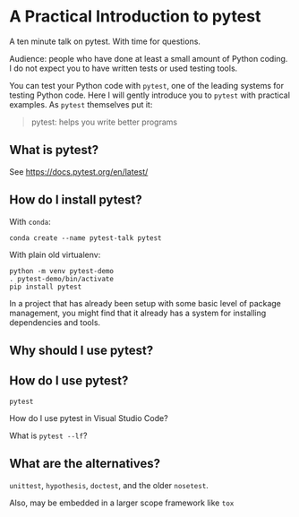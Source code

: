 # A Practical Introduction to pytest

A ten minute talk on pytest. With time for questions.

Audience: people who have done at least a small amount of Python coding.
I do not expect you to have written tests or used testing tools.

You can test your Python code with `pytest`, one of the leading systems for testing Python code.
Here I will gently introduce you to `pytest` with practical examples.
As `pytest` themselves put it:

> pytest: helps you write better programs

## What is pytest?

See https://docs.pytest.org/en/latest/

## How do I install pytest?

With `conda`:

    conda create --name pytest-talk pytest
    
With plain old virtualenv:

    python -m venv pytest-demo
    . pytest-demo/bin/activate
    pip install pytest
    
In a project that has already been setup with
some basic level of package management,
you might find that it already has a system for installing dependencies and tools.

## Why should I use pytest?

## How do I use pytest?

    pytest
    
How do I use pytest in Visual Studio Code?

What is `pytest --lf`?

## What are the alternatives?

`unittest`, `hypothesis`, `doctest`, and the older `nosetest`.

Also, may be embedded in a larger scope framework like `tox`
